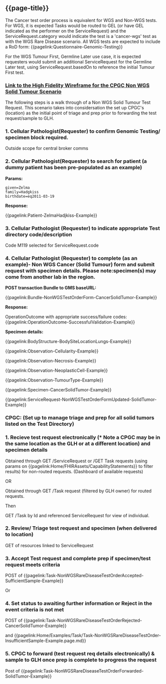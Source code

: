 ## {{page-title}}

The Cancer test order process is equivalent for WGS and Non-WGS tests.
For WGS, it is expected Tasks would be routed to GEL (or have GEL indicated as the performer on the ServiceRequest) and the ServiceRequest.category would indicate the test is a 'cancer-wgs' test as with the WGS Rare Disease scenario.
All WGS tests are expected to include a RoD form: {{pagelink:Questionnaire-Genomic-Testing}}

For the WGS Tumour First, Germline Later use case, it is expected requesters would submit an additional ServiceRequest for the Germline Later test, using ServiceRequest.basedOn to reference the initial Tumour First test.

### [Link to the High Fidelity Wireframe for the CPGC Non WGS Solid Tumour Scenario](https://wlajol.axshare.com/)

The following steps is a walk through of a Non WGS Solid Tumour Test Request. This scenario takes into considersation the set up CPGC's (location) as the initial point of triage and prep prior to forwarding the test request/sample to GLH.

### 1. Cellular Pathologist(Requester) to confirm Genomic Testing/ specimen block required.

Outside scope for central broker comms

### 2. Cellular Pathologist(Requester) to search for patient (a dummy patient has been pre-populated as an example) 

**Params:**
```
given=Zelma
family=Hadgkiss
birthdate=eq2011-03-19
```

**Response:**

{{pagelink:Patient-ZelmaHadjkiss-Example}}

### 3. Cellular Pathologist (Requester) to indicate appropriate Test directory code/description

Code M119 selected for ServiceRequest.code

### 4. Cellular Pathologist (Requester) to complete (as an example)- Non WGS Cancer (Solid Tumour) form and submit request with specimen details. Please note:specimen(s) may come from another lab in the region.

**POST transaction Bundle to GMS baseURL:**

{{pagelink:Bundle-NonWGSTestOrderForm-CancerSolidTumor-Example}}

**Response:**

OperationOutcome with appropriate success/failure codes: {{pagelink:OperationOutcome-SuccessfulValidation-Example}}

**Specimen details:**

{{pagelink:BodyStructure-BodySiteLocationLungs-Example}}

{{pagelink:Observation-Cellularity-Example}}

{{pagelink:Observation-Necrosis-Example}}

{{pagelink:Observation-NeoplasticCell-Example}}

{{pagelink:Observation-TumourType-Example}}

{{pagelink:Specimen-CancerSolidTumor-Example}}

{{pagelink:ServiceRequest-NonWGSTestOrderFormUpdated-SolidTumor-Example}}

### CPGC: (Set up to manage triage and prep for all solid tumors listed on the Test Directory)

### 1. Recieve test request electronically (* Note a CPGC may be in the same location as the GLH or at a different location) and specimen details

Obtained through GET /ServiceRequest or /GET Task requests (using params on {{pagelink:Home/FHIRAssets/CapabilityStatements}} to filter results) for non-routed requests. (Dashboard of available requests)

OR

Obtained through GET /Task request (filtered by GLH owner) for routed requests.

Then

GET /Task by Id and referenced ServiceRequest for view of individual.

### 2. Review/ Triage test request and specimen (when delivered to location)

GET of resources linked to ServiceRequest

### 3. Accept Test request and complete prep if specimen/test request meets criteria

POST of {{pagelink:Task-NonWGSRareDiseaseTestOrderAccepted-SufficientSample-Example}}

Or

### 4. Set status to awaiting further information or Reject in the event criteria is not met

POST of {{pagelink:Task-NonWGSRareDiseaseTestOrderRejected-CancerSolidTumor-Example}}

and {{pagelink:Home/Examples/Task/Task-NonWGSRareDiseaseTestOrder-InsufficientSample-Example.page.md}}

### 5. CPGC to forward (test request req details electronically) & sample to GLH once prep is complete to progress the request

Post of {{pagelink:Task-NonWGSRareDiseaseTestOrderForwarded-SolidTumor-Example}}
